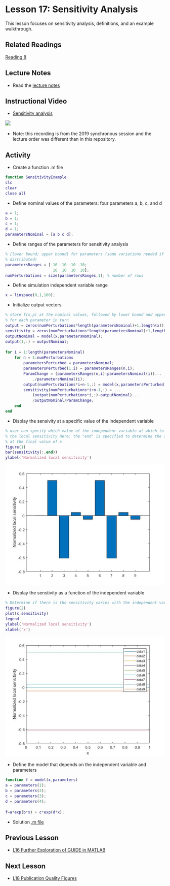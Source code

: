 # **Lesson 17: Sensitivity Analysis**
This lesson focuses on sensitivity analysis, definitions, and an example walkthrough.

## **Related Readings**
[Reading 8](https://github.com/ashleefv/ApplNumComp/blob/master/RecommendedReading.md#reading-8)

## **Lecture Notes**
* Read the [lecture notes](/SensitivityAnalysis.pdf)

## **Instructional Video**
* [Sensitivity analysis](https://youtu.be/snJ048TJWKY)
 
[![](http://img.youtube.com/vi/snJ048TJWKY/0.jpg)](https://youtu.be/snJ048TJWKY "")
 
* Note: this recording is from the 2019 synchronous session and the lecture order was different than in this repository.
 
## **Activity**
* Create a function .m file
```MATLAB
function SensitivityExample
clc
clear
close all
```
* Define nominal values of the parameters: four parameters a, b, c, and d
```MATLAB
a = 1;
b = 1;
c = 1;
d = 1;
parametersNominal = [a b c d];
```
* Define ranges of the parameters for sensitivity analysis
```MATLAB
% [lower bound; upper bound] for parameters (some variations needed if not uniformly 
% distributed)
parametersRanges = [-10 -10 -10 -10;
                     10  10  10  10];      
numPerturbations = size(parametersRanges,1); % number of rows
```
* Define simulation independent variable range
```MATLAB
x = linspace(0,1,100);
```
* Initialize output vectors
```MATLAB
% store f(x,p) at the nominal values, followed by lower bound and upper bound 
% for each parameter in turn
output = zeros(numPerturbations*length(parametersNominal)+1,length(x)); 
sensitivity = zeros(numPerturbations*length(parametersNominal)+1,length(x)); 
outputNominal = model(x,parametersNominal);
output(1,:) = outputNominal;

for i = 1:length(parametersNominal)
    for n = 1:numPerturbations
        parametersPerturbed = parametersNominal;
        parametersPerturbed(1,i) = parametersRanges(n,i);
        ParamChange = (parametersRanges(n,i)-parametersNominal(i))...
            ./parametersNominal(i);
        output(numPerturbations*i+n-1,:) = model(x,parametersPerturbed);
        sensitivity(numPerturbations*i+n-1,:) = ...
            (output(numPerturbations*i,:)-outputNominal)...
            /outputNominal/ParamChange;
    end
end
```
* Display the sensivity at a specific value of the independent variable
```MATLAB
% user can specify which value of the independent variable at which to evaluate 
% the local sensitivity Here: the "end" is specified to determine the sensitivity 
% at the final value of x
figure(1)
bar(sensitivity(:,end)) 
ylabel('Normalized local sensitivity')
```
![Expected Graph 1](/Lesson_images/Figure1_L17.jpg)

* Display the senstivity as a function of the independent variable
```MATLAB
% Determine if there is the sensitivity varies with the independent variable
figure(2)
plot(x,sensitivity)
legend
ylabel('Normalized local sensitivity')
xlabel('x')
```
![Expected Graph 2](/Lesson_images/Figure2_L17.jpg)

* Define the model that depends on the independent variable and parameters
```MATLAB
function f = model(x,parameters)
a = parameters(1);
b = parameters(2);
c = parameters(3);
d = parameters(4);

f=a*exp(b*x) + c*exp(d*x);
```
* Solution [.m file](/CHEclassFa20/In%20Class%20Problem%20Solutions/MATLAB/SensitivityExample.m)

## **Previous Lesson**
 * [L16 Further Exploration of GUIDE in MATLAB](/L16%20Further%20Exploration%20of%20GUIDE%20in%20MATLAB.md)

## **Next Lesson**
 * [L18 Publication Quality Figures](/L18%20Publication%20Quality%20Figures%20in%20MATLAB%20and%20Python.md)
